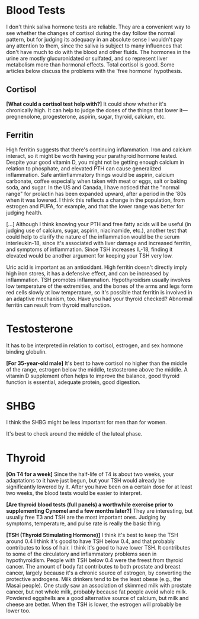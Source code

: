 # Blood Tests

I don't think saliva hormone tests are reliable. They are a convenient way to see whether the changes of cortisol during the day follow the normal pattern, but for judging its adequacy in an absolute sense I wouldn't pay any attention to them, since the saliva is subject to many influences that don't have much to do with the blood and other fluids. The hormones in the urine are mostly glucuronidated or sulfated, and so represent liver metabolism more than hormonal effects. Total cortisol is good. Some articles below discuss the problems with the 'free hormone' hypothesis.

## Cortisol

**[What could a cortisol test help with?]**
It could show whether it's chronically high. It can help to judge the doses of the things that lower it—pregnenolone, progesterone, aspirin, sugar, thyroid, calcium, etc.

## Ferritin

High ferritin suggests that there's continuing inflammation. Iron and calcium interact, so it might be worth having your parathyroid hormone tested. Despite your good vitamin D, you might not be getting enough calcium in relation to phosphate, and elevated PTH can cause generalized inflammation. Safe antiinflammatory things would be aspirin, calcium carbonate, coffee especially when taken with meat or eggs, salt or baking soda, and sugar. In the US and Canada, I have noticed that the "normal range" for prolactin has been expanded upward, after a period in the '80s when it was lowered. I think this reflects a change in the population, from estrogen and PUFA, for example, and that the lower range was better for judging health.

[...] Although I think knowing your PTH and free fatty acids will be useful (in judging use of calcium, sugar, aspirin, niacinamide, etc.), another test that could help to clarify the nature of the inflammation would be the serum interleukin-18, since it's associated with liver damage and increased ferritin, and symptoms of inflammation. Since TSH increases IL-18, finding it elevated would be another argument for keeping your TSH very low.

Uric acid is important as an antioxidant. High ferritin doesn't directly imply high iron stores, it has a defensive effect, and can be increased by inflammation. TSH promotes inflammation. Hypothyroidism usually involves low temperature of the extremities, and the bones of the arms and legs form red cells slowly at low temperature, so it's possible that ferritin is involved in an adaptive mechanism, too.
Have you had your thyroid checked? Abnormal ferritin can result from thyroid malfunction.

# Testosterone

It has to be interpreted in relation to cortisol, estrogen, and sex hormone binding globulin.

**[For 35-year-old male]**
It's best to have cortisol no higher than the middle of the range, estrogen below the middle, testosterone above the middle. A vitamin D supplement often helps to improve the balance, good thyroid function is essential, adequate protein, good digestion.

# SHBG

I think the SHBG might be less important for men than for women.

It's best to check around the middle of the luteal phase.

# Thyroid

**[On T4 for a week]**
Since the half-life of T4 is about two weeks, your adaptations to it have just begun, but your TSH would already be significantly lowered by it. After you have been on a certain dose for at least two weeks, the blood tests would be easier to interpret.

**[Are thyroid blood tests (full panels) a worthwhile exercise prior to supplementing Cynomel and a few months later?]**
They are interesting, but usually free T3 and TSH are the most important ones. Judging by symptoms, temperature, and pulse rate is really the basic thing.

**[TSH (Thyroid Stimulating Hormone)]**
I think it's best to keep the TSH around 0.4
I think it's good to have TSH below 0.4, and that probably contributes to loss of hair.
I think it's good to have lower TSH. It contributes to some of the circulatory and inflammatory problems seen in hypothyroidism. People with TSH below 0.4 were the freest from thyroid cancer. The amount of body fat contributes to both prostate and breast cancer, largely because it's a chronic source of estrogen, by converting the protective androgens. Milk drinkers tend to be the least obese (e.g., the Masai people). One study saw an association of skimmed milk with prostate cancer, but not whole milk, probably because fat people avoid whole milk. Powdered eggshells are a good alternative source of calcium, but milk and cheese are better. When the TSH is lower, the estrogen will probably be lower too.
